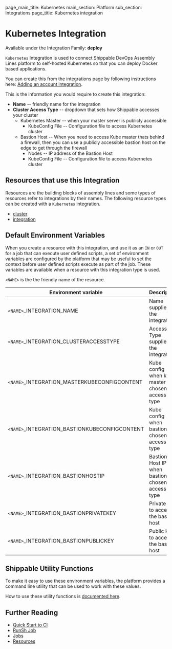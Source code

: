 page_main_title: Kubernetes
main_section: Platform
sub_section: Integrations
page_title: Kubernetes integration

# Kubernetes Integration
Available under the Integration Family: **deploy**

`Kubernetes` Integration is used to connect Shippable DevOps Assembly Lines platform to self-hosted Kubernetes so that you can deploy Docker based applications.

You can create this from the integrations page by following instructions here: [Adding an account integration](/platform/management/integrations/#adding-an-account-integration).

This is the information you would require to create this integration:

* **Name** -- friendly name for the integration
* **Cluster Access Type** -- dropdown that sets how Shippable accesses your cluster
	* Kubernetes Master -- when your master server is publicly accessible
		* KubeConfig File -- Configuration file to access Kubernetes cluster
	* Bastion Host -- When you need to access Kube master thats behind a firewall, then you can use a publicly accessible bastion host on the edge to get through the firewall
		* Nodes -- IP address of the Bastion Host
		* KubeConfig File -- Configuration file to access Kubernetes cluster  

## Resources that use this Integration
Resources are the building blocks of assembly lines and some types of resources refer to integrations by their names. The following resource types can be created with a `Kubernetes` integration.

* [cluster](/platform/workflow/resource/cluster)
* [integration](/platform/workflow/resource/integration)

## Default Environment Variables
When you create a resource with this integration, and use it as an `IN` or `OUT` for a job that can execute user defined scripts, a set of environment variables are configured by the platform that may be useful to set the context before user defined scripts execute as part of the job. These variables are available when a resource with this integration type is used.

`<NAME>` is the the friendly name of the resource.

| Environment variable						            | Description      |
| ------			 							            |----------------- |
| `<NAME>`\_INTEGRATION\_NAME          	            | Name supplied in the integration |
| `<NAME>`\_INTEGRATION\_CLUSTERACCESSTYPE          | Access Type supplied in the integration |
| `<NAME>`\_INTEGRATION\_MASTERKUBECONFIGCONTENT    | Kube config when kube master was chosen as access type |
| `<NAME>`\_INTEGRATION\_BASTIONKUBECONFIGCONTENT   | Kube config when bastion was chosen as access type |
| `<NAME>`\_INTEGRATION\_BASTIONHOSTIP              | Bastion Host IP when bastion was chosen as access type |
| `<NAME>`\_INTEGRATION\_BASTIONPRIVATEKEY          | Private Key to access the bastion host |
| `<NAME>`\_INTEGRATION\_BASTIONPUBLICKEY           | Public Key to access the bastion host |

## Shippable Utility Functions
To make it easy to use these environment variables, the platform provides a command line utility that can be used to work with these values.

How to use these utility functions is [documented here](/platform/tutorial/workflow/using-shipctl).

## Further Reading
* [Quick Start to CI](/getting-started/ci-sample)
* [RunSh Job](/platform/workflow/job/runsh)
* [Jobs](/platform/workflow/job/overview)
* [Resources](/platform/workflow/resource/overview)

